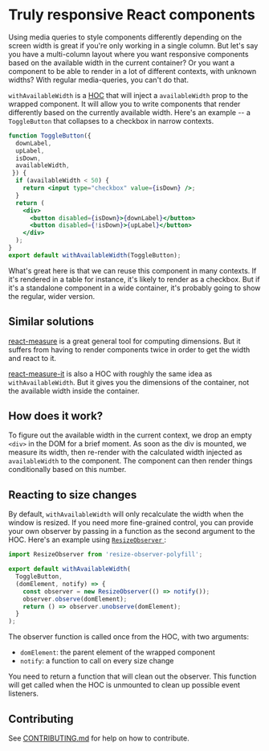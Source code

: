 # Truly responsive React components

Using media queries to style components differently depending on the screen
width is great if you're only working in a single column. But let's say you
have a multi-column layout where you want responsive components based on the
available width in the current container? Or you want a component to be able to
render in a lot of different contexts, with unknown widths? With regular
media-queries, you can't do that.

`withAvailableWidth` is a
[HOC](https://facebook.github.io/react/docs/higher-order-components.html) that
will inject a `availableWidth` prop to the wrapped component. It will allow you
to write components that render differently based on the currently available
width. Here's an example -- a `ToggleButton` that collapses to a checkbox in
narrow contexts.

```jsx
function ToggleButton({
  downLabel,
  upLabel,
  isDown,
  availableWidth,
 }) {
  if (availableWidth < 50) {
    return <input type="checkbox" value={isDown} />;
  }
  return (
    <div>
      <button disabled={isDown}>{downLabel}</button>
      <button disabled={!isDown}>{upLabel}</button>
    </div>
  );
}
export default withAvailableWidth(ToggleButton);
```

What's great here is that we can reuse this component in many contexts. If it's
rendered in a table for instance, it's likely to render as a checkbox. But if
it's a standalone component in a wide container, it's probably going to show
the regular, wider version.

## Similar solutions

[react-measure](https://github.com/souporserious/react-measure) is a great
general tool for computing dimensions. But it suffers from having to render
components twice in order to get the width and react to it.

[react-measure-it](https://github.com/plusacht/react-measure-it) is also a HOC
with roughly the same idea as `withAvailableWidth`. But it gives you the
dimensions of the container, not the available width inside the container.

## How does it work?

To figure out the available width in the current context, we drop an empty
`<div>` in the DOM for a brief moment. As soon as the div is mounted, we
measure its width, then re-render with the calculated width injected as
`availableWidth` to the component. The component can then render things
conditionally based on this number.

## Reacting to size changes

By default, `withAvailableWidth` will only recalculate the width when the
window is resized. If you need more fine-grained control, you can provide your
own observer by passing in a function as the second argument to the HOC. Here's
an example using [`ResizeObserver`
](https://github.com/que-etc/resize-observer-polyfill):

```jsx
import ResizeObserver from 'resize-observer-polyfill';

export default withAvailableWidth(
  ToggleButton,
  (domElement, notify) => {
    const observer = new ResizeObserver(() => notify());
    observer.observe(domElement);
    return () => observer.unobserve(domElement);
  }
);
```

The observer function is called once from the HOC, with two arguments:
- `domElement`: the parent element of the wrapped component
- `notify`: a function to call on every size change

You need to return a function that will clean out the observer. This function
will get called when the HOC is unmounted to clean up possible event listeners.

## Contributing

See [CONTRIBUTING.md](CONTRIBUTING.md) for help on how to contribute.
